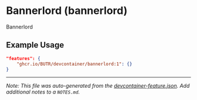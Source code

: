 
# Bannerlord (bannerlord)

Bannerlord

## Example Usage

```json
"features": {
    "ghcr.io/BUTR/devcontainer/bannerlord:1": {}
}
```





---

_Note: This file was auto-generated from the [devcontainer-feature.json](https://github.com/BUTR/devcontainer/blob/main/features/bannerlord/devcontainer-feature.json).  Add additional notes to a `NOTES.md`._
